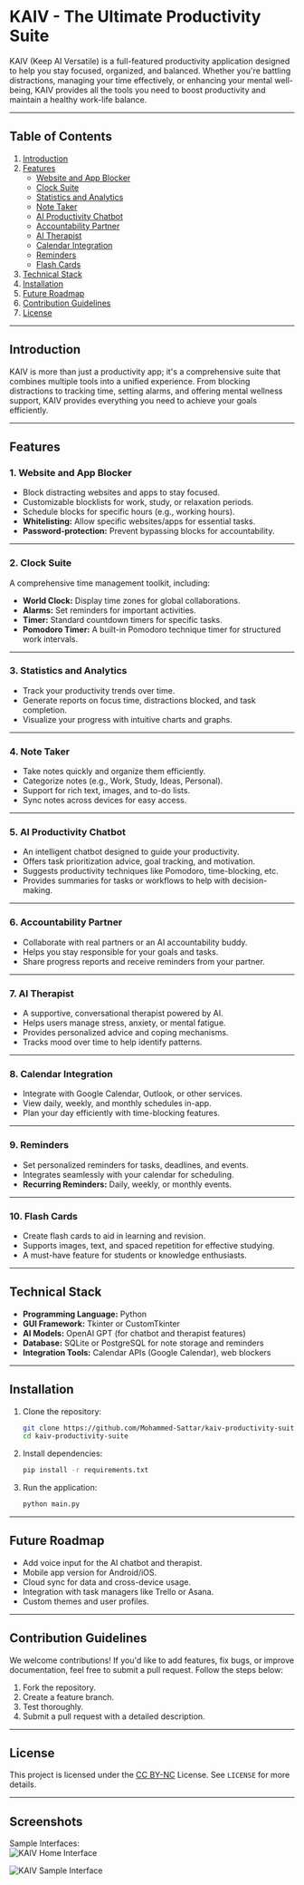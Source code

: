 # **KAIV - The Ultimate Productivity Suite**

KAIV (Keep AI Versatile) is a full-featured productivity application designed to help you stay focused, organized, and balanced. Whether you're battling distractions, managing your time effectively, or enhancing your mental well-being, KAIV provides all the tools you need to boost productivity and maintain a healthy work-life balance.

---

## **Table of Contents**
1. [Introduction](#introduction)
2. [Features](#features)
   - [Website and App Blocker](#website-and-app-blocker)
   - [Clock Suite](#clock-suite)
   - [Statistics and Analytics](#statistics-and-analytics)
   - [Note Taker](#note-taker)
   - [AI Productivity Chatbot](#ai-productivity-chatbot)
   - [Accountability Partner](#accountability-partner)
   - [AI Therapist](#ai-therapist)
   - [Calendar Integration](#calendar-integration)
   - [Reminders](#reminders)
   - [Flash Cards](#flash-cards)
3. [Technical Stack](#technical-stack)
4. [Installation](#installation)
5. [Future Roadmap](#future-roadmap)
6. [Contribution Guidelines](#contribution-guidelines)
7. [License](#license)

---

## **Introduction**

KAIV is more than just a productivity app; it's a comprehensive suite that combines multiple tools into a unified experience. From blocking distractions to tracking time, setting alarms, and offering mental wellness support, KAIV provides everything you need to achieve your goals efficiently.

---

## **Features**

### **1. Website and App Blocker**
- Block distracting websites and apps to stay focused.
- Customizable blocklists for work, study, or relaxation periods.
- Schedule blocks for specific hours (e.g., working hours).
- **Whitelisting:** Allow specific websites/apps for essential tasks.
- **Password-protection:** Prevent bypassing blocks for accountability.

---

### **2. Clock Suite**
A comprehensive time management toolkit, including:
- **World Clock:** Display time zones for global collaborations.
- **Alarms:** Set reminders for important activities.
- **Timer:** Standard countdown timers for specific tasks.
- **Pomodoro Timer:** A built-in Pomodoro technique timer for structured work intervals.

---

### **3. Statistics and Analytics**
- Track your productivity trends over time.
- Generate reports on focus time, distractions blocked, and task completion.
- Visualize your progress with intuitive charts and graphs.

---

### **4. Note Taker**
- Take notes quickly and organize them efficiently.
- Categorize notes (e.g., Work, Study, Ideas, Personal).
- Support for rich text, images, and to-do lists.
- Sync notes across devices for easy access.

---

### **5. AI Productivity Chatbot**
- An intelligent chatbot designed to guide your productivity.
- Offers task prioritization advice, goal tracking, and motivation.
- Suggests productivity techniques like Pomodoro, time-blocking, etc.
- Provides summaries for tasks or workflows to help with decision-making.

---

### **6. Accountability Partner**
- Collaborate with real partners or an AI accountability buddy.
- Helps you stay responsible for your goals and tasks.
- Share progress reports and receive reminders from your partner.

---

### **7. AI Therapist**
- A supportive, conversational therapist powered by AI.
- Helps users manage stress, anxiety, or mental fatigue.
- Provides personalized advice and coping mechanisms.
- Tracks mood over time to help identify patterns.

---

### **8. Calendar Integration**
- Integrate with Google Calendar, Outlook, or other services.
- View daily, weekly, and monthly schedules in-app.
- Plan your day efficiently with time-blocking features.

---

### **9. Reminders**
- Set personalized reminders for tasks, deadlines, and events.
- Integrates seamlessly with your calendar for scheduling.
- **Recurring Reminders:** Daily, weekly, or monthly events.

---

### **10. Flash Cards**
- Create flash cards to aid in learning and revision.
- Supports images, text, and spaced repetition for effective studying.
- A must-have feature for students or knowledge enthusiasts.

---

## **Technical Stack**
- **Programming Language:** Python
- **GUI Framework:** Tkinter or CustomTkinter
- **AI Models:** OpenAI GPT (for chatbot and therapist features)
- **Database:** SQLite or PostgreSQL for note storage and reminders
- **Integration Tools:** Calendar APIs (Google Calendar), web blockers

---

## **Installation**
1. Clone the repository:
   ```bash
   git clone https://github.com/Mohammed-Sattar/kaiv-productivity-suite.git
   cd kaiv-productivity-suite
   ```
2. Install dependencies:
   ```bash
   pip install -r requirements.txt
   ```
3. Run the application:
   ```bash
   python main.py
   ```

---

## **Future Roadmap**
- Add voice input for the AI chatbot and therapist.
- Mobile app version for Android/iOS.
- Cloud sync for data and cross-device usage.
- Integration with task managers like Trello or Asana.
- Custom themes and user profiles.

---

## **Contribution Guidelines**
We welcome contributions! If you'd like to add features, fix bugs, or improve documentation, feel free to submit a pull request. Follow the steps below:
1. Fork the repository.
2. Create a feature branch.
3. Test thoroughly.
4. Submit a pull request with a detailed description.

---

## **License**
This project is licensed under the [CC BY-NC](https://creativecommons.org/licenses/by-nc/4.0/) License. See `LICENSE` for more details.

---

## **Screenshots**

Sample Interfaces:  
![KAIV Home Interface](kaiv_interface.png)

![KAIV Sample Interface](kaiv_interface2.png)


